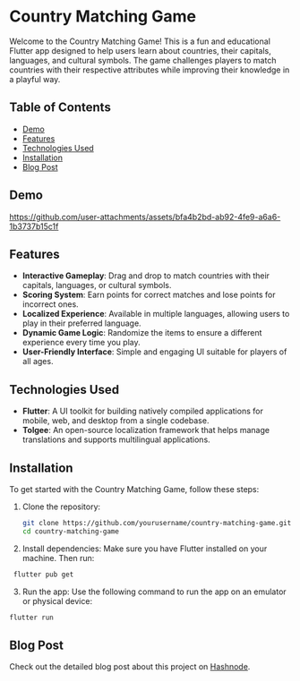# Country Matching Game

Welcome to the Country Matching Game! This is a fun and educational Flutter app designed to help users learn about countries, their capitals, languages, and cultural symbols. The game challenges players to match countries with their respective attributes while improving their knowledge in a playful way.

## Table of Contents
- [Demo](#demo)
- [Features](#features)
- [Technologies Used](#technologies-used)
- [Installation](#installation)
- [Blog Post](#blog-post)
  
## Demo

https://github.com/user-attachments/assets/bfa4b2bd-ab92-4fe9-a6a6-1b3737b15c1f

## Features
- **Interactive Gameplay**: Drag and drop to match countries with their capitals, languages, or cultural symbols.
- **Scoring System**: Earn points for correct matches and lose points for incorrect ones.
- **Localized Experience**: Available in multiple languages, allowing users to play in their preferred language.
- **Dynamic Game Logic**: Randomize the items to ensure a different experience every time you play.
- **User-Friendly Interface**: Simple and engaging UI suitable for players of all ages.

## Technologies Used
- **Flutter**: A UI toolkit for building natively compiled applications for mobile, web, and desktop from a single codebase.
- **Tolgee**: An open-source localization framework that helps manage translations and supports multilingual applications.

## Installation
To get started with the Country Matching Game, follow these steps:

1. Clone the repository:
   ```bash
   git clone https://github.com/yourusername/country-matching-game.git
   cd country-matching-game
   ```
2. Install dependencies:
Make sure you have Flutter installed on your machine. Then run:
 ```bash
  flutter pub get
```
3. Run the app:
Use the following command to run the app on an emulator or physical device:
```bash
flutter run
```
## Blog Post
Check out the detailed blog post about this project on [Hashnode](https://marstech.hashnode.dev/building-a-country-matching-game-in-flutter-with-tolgee-for-localization).






   
